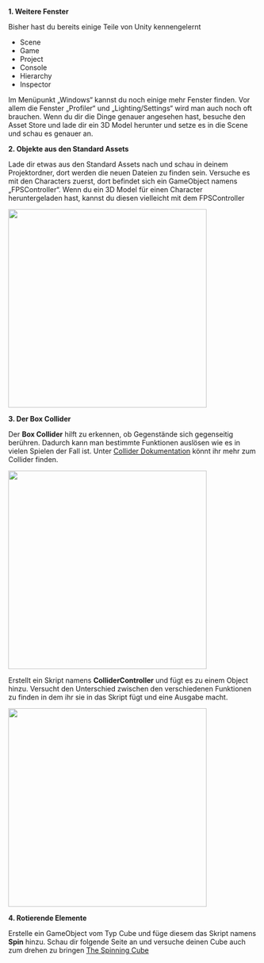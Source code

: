**1. Weitere Fenster**

Bisher hast du bereits einige Teile von Unity kennengelernt
 - Scene
 - Game
 - Project
 - Console
 - Hierarchy
 - Inspector
 
Im Menüpunkt „Windows“ kannst du noch einige mehr Fenster finden. 
Vor allem die Fenster „Profiler“ und „Lighting/Settings“ wird man auch noch oft brauchen.
Wenn du dir die Dinge genauer angesehen hast, besuche den Asset Store und lade dir ein 
3D Model herunter und setze es in die Scene und schau es genauer an.

**2. Objekte aus den Standard Assets**

Lade dir etwas aus den Standard Assets nach und schau in deinem Projektordner, dort werden die neuen Dateien zu finden sein. Versuche es mit den Characters zuerst, dort befindet sich ein GameObject namens „FPSController“. Wenn du ein 3D Model für einen Character heruntergeladen hast, kannst du diesen vielleicht mit dem FPSController

<img src="https://github.com/xandrucea/alex-cio.de/blob/master/coderdojo-nbg/ferbet/unity_2.png" width="400" />

**3. Der Box Collider**

Der <strong>Box Collider</strong> hilft zu erkennen, ob Gegenstände sich gegenseitig berühren. Dadurch kann man bestimmte Funktionen auslösen wie es in vielen Spielen der Fall ist.
Unter <a href="https://docs.unity3d.com/ScriptReference/Collider.html">Collider Dokumentation</a> könnt ihr mehr zum Collider finden. 

<img src="https://github.com/xandrucea/alex-cio.de/blob/master/coderdojo-nbg/ferbet/unity_3.png" width="400" />

Erstellt ein Skript namens <strong>ColliderController</strong> und fügt es zu einem Object hinzu. Versucht den Unterschied zwischen den verschiedenen Funktionen zu finden in dem ihr sie in das Skript fügt und eine Ausgabe macht.


<img src="https://github.com/xandrucea/alex-cio.de/blob/master/coderdojo-nbg/ferbet/unity_4.png" width=400 />


**4. Rotierende Elemente**

Erstelle ein GameObject vom Typ Cube und füge diesem das Skript namens <strong>Spin</strong> hinzu.
Schau dir folgende Seite an und versuche deinen Cube auch zum drehen zu bringen
<a href="https://unity3d.com/de/learn/tutorials/topics/scripting/spinning-cube">The Spinning Cube</a>
